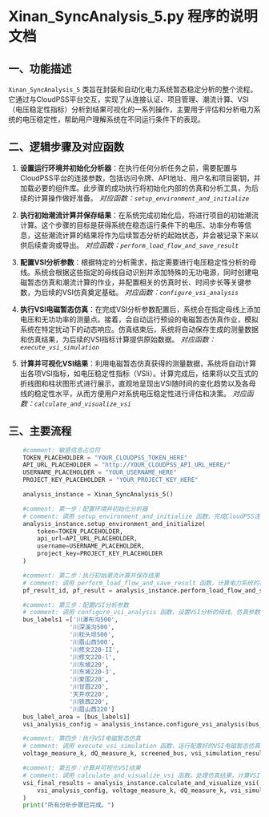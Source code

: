 # Xinan_SyncAnalysis_5.py 程序的说明文档

## 一、功能描述

`Xinan_SyncAnalysis_5` 类旨在封装和自动化电力系统暂态稳定分析的整个流程。它通过与CloudPSS平台交互，实现了从连接认证、项目管理、潮流计算、VSI（电压稳定性指标）分析到结果可视化的一系列操作，主要用于评估和分析电力系统的电压稳定性，帮助用户理解系统在不同运行条件下的表现。

## 二、逻辑步骤及对应函数

1.  **设置运行环境并初始化分析器**：在执行任何分析任务之前，需要配置与CloudPSS平台的连接参数，包括访问令牌、API地址、用户名和项目密钥，并加载必要的组件库。此步骤的成功执行将初始化内部的仿真和分析工具，为后续的计算操作做好准备。
    *对应函数：`setup_environment_and_initialize`*

2.  **执行初始潮流计算并保存结果**：在系统完成初始化后，将进行项目的初始潮流计算。这个步骤的目标是获得系统在稳态运行条件下的电压、功率分布等信息，这些潮流计算的结果将作为后续暂态分析的起始状态，并会被记录下来以供后续查询或导出。
    *对应函数：`perform_load_flow_and_save_result`*

3.  **配置VSI分析参数**：根据特定的分析需求，指定需要进行电压稳定性分析的母线。系统会根据这些指定的母线自动识别并添加特殊的无功电源，同时创建电磁暂态仿真和潮流计算的作业，并配置相关的仿真时长、时间步长等关键参数，为后续的VSI仿真奠定基础。
    *对应函数：`configure_vsi_analysis`*

4.  **执行VSI电磁暂态仿真**：在完成VSI分析参数配置后，系统会在指定母线上添加电压和无功功率的测量点。接着，会自动运行预设的电磁暂态仿真作业，模拟系统在特定扰动下的动态响应。仿真结束后，系统将自动保存生成的测量数据和仿真结果，为后续的VSI指标计算提供原始数据。
    *对应函数：`execute_vsi_simulation`*

5.  **计算并可视化VSI结果**：利用电磁暂态仿真获得的测量数据，系统将自动计算出各项VSI指标，如电压稳定性指标（VSIi）。计算完成后，结果将以交互式的折线图和柱状图形式进行展示，直观地呈现出VSI随时间的变化趋势以及各母线的稳定性水平，从而方便用户对系统电压稳定性进行评估和决策。
    *对应函数：`calculate_and_visualize_vsi`*

## 三、主要流程

```python
    #comment: 敏感信息占位符
    TOKEN_PLACEHOLDER = "YOUR_CLOUDPSS_TOKEN_HERE"
    API_URL_PLACEHOLDER = "http://YOUR_CLOUDPSS_API_URL_HERE/"
    USERNAME_PLACEHOLDER = "YOUR_USERNAME_HERE"
    PROJECT_KEY_PLACEHOLDER = "YOUR_PROJECT_KEY_HERE"

    analysis_instance = Xinan_SyncAnalysis_5()

    #comment: 第一步：配置环境并初始化分析器
    # comment: 调用 setup_environment_and_initialize 函数，完成CloudPSS连接设置、组件库加载和SA实例初始化。
    analysis_instance.setup_environment_and_initialize(
        token=TOKEN_PLACEHOLDER,
        api_url=API_URL_PLACEHOLDER,
        username=USERNAME_PLACEHOLDER,
        project_key=PROJECT_KEY_PLACEHOLDER
    )

    #comment: 第二步：执行初始潮流计算并保存结果
    # comment: 调用 perform_load_flow_and_save_result 函数，计算电力系统的初始潮流，并获取潮流计算结果。
    pf_result_id, pf_result = analysis_instance.perform_load_flow_and_save_result()

    #comment: 第三步：配置VSI分析参数
    # comment: 调用 configure_vsi_analysis 函数，设置VSI分析的母线、仿真参数以及EMTP仿真作业。
    bus_labels1 =['川瀑布沟500',
                 '川深溪沟500',
                 '川枕头坝500',
                 '川眉山西500',
                 '川修文220-II',
                 '川修文220-l',
                 '川东坡220',
                 '川东坡220-3',
                 '川爱国220',
                 '川甘眉220',
                 '天井坎220',
                 '川铁西220',
                 '川眉山西220']
    bus_label_area = [bus_labels1]
    vsi_analysis_config = analysis_instance.configure_vsi_analysis(bus_label_area, default_ts=8, default_dt=1.5, default_ddt=0.5)

    #comment: 第四步：执行VSI电磁暂态仿真
    # comment: 调用 execute_vsi_simulation 函数，运行配置好的VSI电磁暂态仿真。
    voltage_measure_k, dQ_measure_k, screened_bus, vsi_simulation_result = analysis_instance.execute_vsi_simulation(vsi_analysis_config)

    #comment: 第五步：计算并可视化VSI结果
    # comment: 调用 calculate_and_visualize_vsi 函数，处理仿真结果，计算VSI指标，并生成可视化图表。
    vsi_final_results = analysis_instance.calculate_and_visualize_vsi(
        vsi_analysis_config, voltage_measure_k, dQ_measure_k, vsi_simulation_result
    )
    print("所有分析步骤已完成。")
```